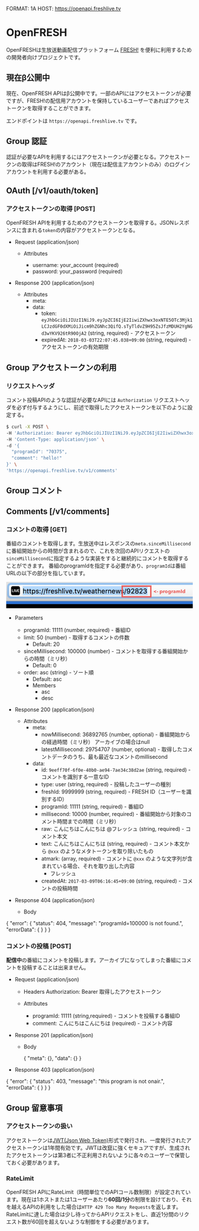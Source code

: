 FORMAT: 1A
HOST: https://openapi.freshlive.tv

# OpenFRESH

OpenFRESHは生放送動画配信プラットフォーム [FRESH!](https://freshlive.tv) を便利に利用するための開発者向けプロジェクトです。

## 現在β公開中
現在、OpenFRESH APIはβ公開中です。一部のAPIにはアクセストークンが必要ですが、FRESH!の配信用アカウントを保持しているユーザーであればアクセストークンを取得することができます。

エンドポイントは `https://openapi.freshlive.tv` です。


## Group 認証

認証が必要なAPIを利用するにはアクセストークンが必要となる。アクセストークンの取得はFRESH!のアカウント（現在は配信主アカウントのみ）のログインアカウントを利用する必要がある。

## OAuth [/v1/oauth/token]

### アクセストークンの取得 [POST]
OpenFRESH APIを利用するためのアクセストークンを取得する。JSONレスポンスに含まれる`token`の内容がアクセストークンとなる。

+ Request (application/json)

    + Attributes

        + username: your_account (required)
        + password: your_password (required)

+ Response 200 (application/json)

    + Attributes
        + meta:
        + data:
            + token: `eyJhbGciOiJIUzI1NiJ9.eyJpZCI6IjE2IiwiZXhwx3oxNTE5OTc3Mjk1LCJzdGF0dXMiOiJicm9hZGNhc3QifQ.sTyTldvZ9H95ZsJfzMDUH2YgNGd3wYKV926tR90OjA2` (string, required) - アクセストークン
            + expiredAt: `2018-03-03T22:07:45.038+09:00` (string, required) - アクセストークンの有効期限


## Group アクセストークンの利用

### リクエストヘッダ

コメント投稿APIのような認証が必要なAPIには `Authorization` リクエストヘッダを必ず付与するようにし、前述で取得したアクセストークンを以下のように設定する。

```bash
$ curl -X POST \
-H 'Authorization: Bearer eyJhbGciOiJIUzI1NiJ9.eyJpZCI6IjE2IiwiZXhwx3oxNTE5OTc3Mjk1LCJzdGF0dXMiOiJicm9hZGNhc3QifQ.sTyTldvZ9H95ZsJfzMDUH2YgNGd3wYKV926tR90OjA' \
-H 'Content-Type: application/json' \
-d '{
  "programId": "70375",
  "comment": "hello!"
}' \
'https://openapi.freshlive.tv/v1/comments'
```

## Group コメント

## Comments [/v1/comments]

### コメントの取得 [GET]

番組のコメントを取得します。生放送中はレスポンスの`meta.sinceMillisecond`に番組開始からの時間が含まれるので、これを次回のAPIリクエストの`sinceMillisecond`に指定するような実装をすると継続的にコメントを取得することができます。
番組のprogramIdを指定する必要があり、`programId`は番組URLの以下の部分を指しています。

![programId](img/openfresh_api01.png)

+ Parameters

    + programId: 11111 (number, required) - 番組ID
    + limit: 50 (number) - 取得するコメントの件数
        + Default: 20
    + sinceMillisecond: 100000 (number) - コメントを取得する番組開始からの時間（ミリ秒）
        + Default: 0
    + order: asc (string) - ソート順
        + Default: asc
        + Members
            + asc
            + desc

+ Response 200 (application/json)

    + Attributes
        + meta:
            + nowMillisecond: 36892765 (number, optional) - 番組開始からの経過時間（ミリ秒） アーカイブの場合はnull
            + latestMillisecond: 29754707 (number, optional) - 取得したコメントデータのうち、最も最近なコメントのmillisecond
        + data:
            + id: `9eeff70f-6f0e-40b0-ae94-7ae34c38d2ae` (string, required) - コメントを識別する一意なID
            + type: user (string, required) - 投稿したユーザーの種別
            + freshId: 9999999 (string, required) - FRESH ID（ユーザーを識別するID）
            + programId: 11111 (string, required) - 番組ID
            + millisecond: 10000 (number, required) - 番組開始から対象のコメント時間までの時間（ミリ秒）
            + raw: こんにちはこんにちは @フレッシュ (string, required) - コメント本文
            + text: こんにちはこんにちは (string, required) - コメント本文から `@xxx` のようなメタトークンを取り除いたもの
            + atmark: (array, required) - コメントに `@xxx` のような文字列が含まれている場合、それを取り出した内容
                + フレッシュ
            + createdAt: `2017-03-09T06:16:45+09:00` (string, required) - コメントの投稿時間

+ Response 404 (application/json)

    + Body

{
  "error": {
    "status": 404,
    "message": "programId=100000 is not found.",
    "errorData": {
    }
  }
}

### コメントの投稿 [POST]

**配信中**の番組にコメントを投稿します。アーカイブになってしまった番組にコメントを投稿することは出来ません。

+ Request (application/json)

    + Headers
        Authorization: Bearer 取得したアクセストークン

    + Attributes

        + programId: 11111 (string,required) - コメントを投稿する番組ID
        + comment: こんにちはこんにちは (required) - コメント内容

+ Response 201 (application/json)

    + Body

        {
          "meta": {},
          "data": {}
        }

+ Response 403 (application/json)

{
  "error": {
    "status": 403,
    "message": "this program is not onair.",
    "errorData": {
    }
  }
}


## Group 留意事項

### アクセストークンの扱い

アクセストークンは[JWT(Json Web Token)](https://jwt.io/)形式で発行され、一度発行されたアクセストークンは1年間有効です。JWTは改竄に強くセキュアですが、生成されたアクセストークンは第3者に不正利用されないように各々のユーザーで保管しておく必要があります。

### RateLimit

OpenFRESH APIにRateLimit（時間単位でのAPIコール数制限）が設定されています。現在は1ホストまたは1ユーザーあたり**60回/1分**の制限を設けており、それを越えるAPIの利用をした場合は`HTTP 429 Too Many Requests`を返します。
RateLimitに達した場合は少し待ってからAPIリクエストをし、直近1分間のリクエスト数が60回を超えないような制御をする必要があります。



